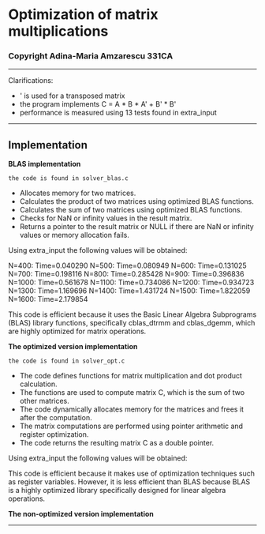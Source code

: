 # Optimization of matrix multiplications
### Copyright Adina-Maria Amzarescu 331CA

_______________________________________________________________________________________________

Clarifications:

- ' is used for a transposed matrix
- the program implements C = A * B * A' + B' * B'
- performance is measured using 13 tests found in extra_input

_______________________________________________________________________________________________

## Implementation

**BLAS implementation**

`the code is found in solver_blas.c`

* Allocates memory for two matrices.
* Calculates the product of two matrices using optimized BLAS functions.
* Calculates the sum of two matrices using optimized BLAS functions.
* Checks for NaN or infinity values in the result matrix.
* Returns a pointer to the result matrix or NULL if there are NaN or 
infinity values or memory allocation fails.

Using extra_input the following values will be obtained:

N=400: Time=0.040290
N=500: Time=0.080949
N=600: Time=0.131025
N=700: Time=0.198116
N=800: Time=0.285428
N=900: Time=0.396836
N=1000: Time=0.561678
N=1100: Time=0.734086
N=1200: Time=0.934723
N=1300: Time=1.169696
N=1400: Time=1.431724
N=1500: Time=1.822059
N=1600: Time=2.179854

This code is efficient because it uses the Basic Linear Algebra Subprograms (BLAS) library 
functions, specifically cblas_dtrmm and cblas_dgemm, which are highly optimized for 
matrix operations. 

**The optimized version implementation**

`the code is found in solver_opt.c`

* The code defines functions for matrix multiplication and dot product calculation.
* The functions are used to compute matrix C, which is the sum of two other matrices.
* The code dynamically allocates memory for the matrices and frees it after the computation.
* The matrix computations are performed using pointer arithmetic and register optimization.
* The code returns the resulting matrix C as a double pointer.

Using extra_input the following values will be obtained:



This code is efficient because it makes use of optimization techniques such as register variables. 
However, it is less efficient than BLAS because BLAS is a highly optimized library specifically 
designed for linear algebra operations.


**The non-optimized version implementation**

_______________________________________________________________________________________________
